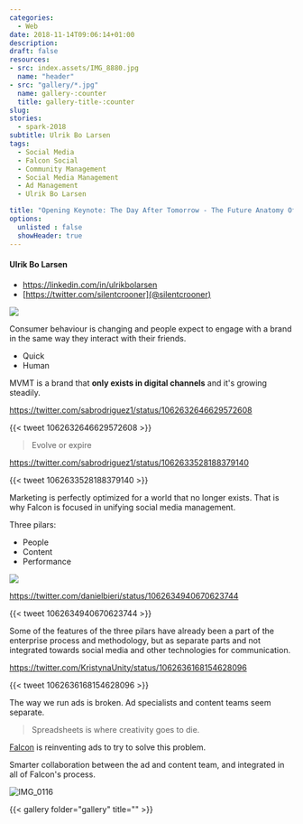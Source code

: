 ```yaml
---
categories: 
  - Web
date: 2018-11-14T09:06:14+01:00
description: 
draft: false
resources: 
- src: index.assets/IMG_8880.jpg
  name: "header"
- src: "gallery/*.jpg"
  name: gallery-:counter
  title: gallery-title-:counter
slug:
stories: 
  - spark-2018
subtitle: Ulrik Bo Larsen
tags: 
  - Social Media
  - Falcon Social
  - Community Management
  - Social Media Management
  - Ad Management
  - Ulrik Bo Larsen

title: "Opening Keynote: The Day After Tomorrow - The Future Anatomy Of Your Martech Stack"
options:
  unlisted : false
  showHeader: true
---
```


#### Ulrik Bo Larsen

- https://linkedin.com/in/ulrikbolarsen
- [https://twitter.com/silentcrooner](@silentcrooner)

![](index.assets/Hosts-Ulrik-1080x1080-2018-08-22.jpg)

Consumer behaviour is changing and people expect to engage with a brand in the same way they interact with their friends.

- Quick
- Human

MVMT is a brand that **only exists in digital channels** and it's growing steadily. 

https://twitter.com/sabrodriguez1/status/1062632646629572608

{{< tweet 1062632646629572608 >}}

> Evolve or expire
> 

https://twitter.com/sabrodriguez1/status/1062633528188379140

{{< tweet 1062633528188379140 >}}

Marketing is perfectly optimized for a world that no longer exists. That is why Falcon is focused in unifying social media management.

Three pilars:

- People
- Content
- Performance

<img src="index.assets/IMG_8880.jpg" class="img-responsive">

https://twitter.com/danielbieri/status/1062634940670623744

{{< tweet 1062634940670623744 >}}

Some of the features of the three pilars have already been a part of the enterprise process and methodology, but as separate parts and not integrated towards social media and other technologies for communication.

https://twitter.com/KristynaUnity/status/1062636168154628096

{{< tweet 1062636168154628096 >}}

The way we run ads is broken. Ad specialists and content teams seem separate.

> Spreadsheets is where creativity goes to die.

[Falcon](https://falcon.io) is reinventing ads to try to solve this problem.

Smarter collaboration between the ad and content team, and integrated in all of Falcon's process.

![IMG_0116](index.assets/IMG_0116.jpg)

{{< gallery folder="gallery" title="" >}}